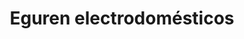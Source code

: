 ---
title: "Eguren electrodomésticos"
url: /bilbao/eguren-electrodomesticos/
shop: Haushaltsgeräte
---
